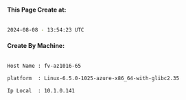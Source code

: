 
   
#### This Page Create at:

```bash

2024-08-08 - 13:54:23 UTC

```

#### Create By Machine:

```bash

Host Name : fv-az1016-65

platform  : Linux-6.5.0-1025-azure-x86_64-with-glibc2.35

Ip Local  : 10.1.0.141

```

